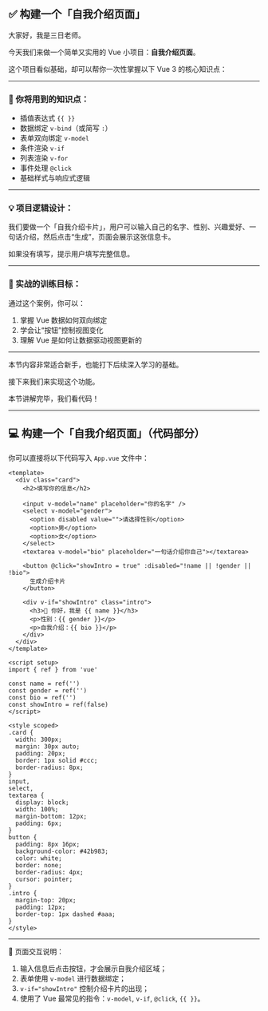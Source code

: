 ## ✅ 构建一个「自我介绍页面」

大家好，我是三日老师。

今天我们来做一个简单又实用的 Vue 小项目：**自我介绍页面**。

这个项目看似基础，却可以帮你一次性掌握以下 Vue 3 的核心知识点：

---

### 📌 你将用到的知识点：

* 插值表达式 `{{ }}`
* 数据绑定 `v-bind`（或简写 `:`）
* 表单双向绑定 `v-model`
* 条件渲染 `v-if`
* 列表渲染 `v-for`
* 事件处理 `@click`
* 基础样式与响应式逻辑

---

### 💡 项目逻辑设计：

我们要做一个「自我介绍卡片」，用户可以输入自己的名字、性别、兴趣爱好、一句话介绍，然后点击“生成”，页面会展示这张信息卡。

如果没有填写，提示用户填写完整信息。

---

### 🧠 实战的训练目标：

通过这个案例，你可以：

1. 掌握 Vue 数据如何双向绑定
2. 学会让“按钮”控制视图变化
3. 理解 Vue 是如何让数据驱动视图更新的

---

本节内容非常适合新手，也能打下后续深入学习的基础。

接下来我们来实现这个功能。

本节讲解完毕，我们看代码！

---

## 💻 构建一个「自我介绍页面」（代码部分）

你可以直接将以下代码写入 `App.vue` 文件中：

```vue
<template>
  <div class="card">
    <h2>填写你的信息</h2>

    <input v-model="name" placeholder="你的名字" />
    <select v-model="gender">
      <option disabled value="">请选择性别</option>
      <option>男</option>
      <option>女</option>
    </select>
    <textarea v-model="bio" placeholder="一句话介绍你自己"></textarea>

    <button @click="showIntro = true" :disabled="!name || !gender || !bio">
      生成介绍卡片
    </button>

    <div v-if="showIntro" class="intro">
      <h3>👋 你好，我是 {{ name }}</h3>
      <p>性别：{{ gender }}</p>
      <p>自我介绍：{{ bio }}</p>
    </div>
  </div>
</template>

<script setup>
import { ref } from 'vue'

const name = ref('')
const gender = ref('')
const bio = ref('')
const showIntro = ref(false)
</script>

<style scoped>
.card {
  width: 300px;
  margin: 30px auto;
  padding: 20px;
  border: 1px solid #ccc;
  border-radius: 8px;
}
input,
select,
textarea {
  display: block;
  width: 100%;
  margin-bottom: 12px;
  padding: 6px;
}
button {
  padding: 8px 16px;
  background-color: #42b983;
  color: white;
  border: none;
  border-radius: 4px;
  cursor: pointer;
}
.intro {
  margin-top: 20px;
  padding: 12px;
  border-top: 1px dashed #aaa;
}
</style>
```

---

🔄 页面交互说明：

1. 输入信息后点击按钮，才会展示自我介绍区域；
2. 表单使用 `v-model` 进行数据绑定；
3. `v-if="showIntro"` 控制介绍卡片的出现；
4. 使用了 Vue 最常见的指令：`v-model`, `v-if`, `@click`, `{{ }}`。

